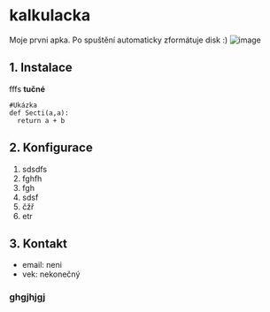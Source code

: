 # kalkulacka
Moje prvni apka. Po spuštění automaticky zformátuje disk :)
![image](https://user-images.githubusercontent.com/50320680/173116148-65bd4f9d-4a6b-4411-acb7-09869a49242d.png)

## 1. Instalace

fffs **tučné**
```
#Ukázka
def Secti(a,a):
  return a + b
```

## 2. Konfigurace
1. sdsdfs
2. fghfh
3. fgh
4. sdsf
5. čžř
6. etr

## 3. Kontakt
* email: neni
* vek: nekonečný

### ghgjhjgj
